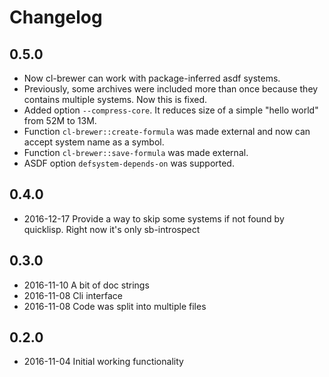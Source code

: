 # Changelog

## 0.5.0

* Now cl-brewer can work with package-inferred asdf systems.
* Previously, some archives were included more than once because
  they contains multiple systems. Now this is fixed.
* Added option `--compress-core`. It reduces size of a simple
  "hello world" from 52M to 13M.
* Function `cl-brewer::create-formula` was made external and now
  can accept system name as a symbol.
* Function `cl-brewer::save-formula` was made external.
* ASDF option `defsystem-depends-on` was supported.

## 0.4.0

* 2016-12-17 Provide a way to skip some systems if not found by quicklisp. Right now it's only sb-introspect

## 0.3.0

* 2016-11-10 A bit of doc strings
* 2016-11-08 Cli interface
* 2016-11-08 Code was split into multiple files

## 0.2.0

* 2016-11-04 Initial working functionality
